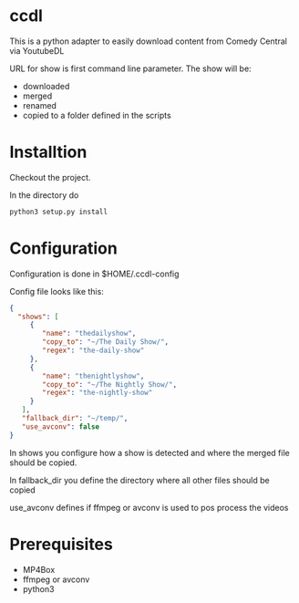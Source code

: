 # ccdl #

This is a python adapter to easily download content from Comedy Central via YoutubeDL

URL for show is first command line parameter.
The show will be:
* downloaded
* merged
* renamed
* copied to a folder defined in the scripts

# Installtion

Checkout the project.

In the directory do
```bash
python3 setup.py install
```

# Configuration

Configuration is done in $HOME/.ccdl-config 

Config file looks like this:

```json
{
  "shows": [
     {
        "name": "thedailyshow",
        "copy_to": "~/The Daily Show/",
        "regex": "the-daily-show"
     },
     {
        "name": "thenightlyshow",
        "copy_to": "~/The Nightly Show/",
        "regex": "the-nightly-show"
     }
   ],
   "fallback_dir": "~/temp/",
   "use_avconv": false
}
```


In shows you configure how a show is detected and where the merged file should be copied.

In fallback_dir you define the directory where all other files should be copied

use_avconv defines if ffmpeg or avconv is used to pos process the videos


# Prerequisites

* MP4Box
* ffmpeg or avconv
* python3

